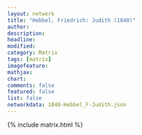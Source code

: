 ```yaml
---
layout: network
title: "Hebbel, Friedrich: Judith (1840)"
author:
description:
headline:
modified:
category: Matrix
tags: [matrix]
imagefeature: 
mathjax: 
chart: 
comments: false
featured: false
list: false
networkdata: 1840-Hebbel_F-Judith.json
---
```

{% include matrix.html %}

